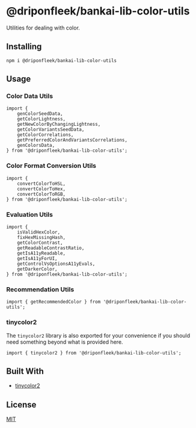 # @driponfleek/bankai-lib-color-utils
Utilities for dealing with color.

## Installing
```
npm i @driponfleek/bankai-lib-color-utils
```

## Usage

### Color Data Utils
```
import {
    genColorSeedData,
    getColorLightness,
    getNewColorByChangingLightness,
    getColorVariantsSeedData,
    getColorCorrelations,
    getPreferredColorAndVariantsCorrelations,
    genColorsData,
} from '@driponfleek/bankai-lib-color-utils';
```

### Color Format Conversion Utils
```
import {
    convertColorToHSL,
    convertColorToHex,
    convertColorToRGB,
} from '@driponfleek/bankai-lib-color-utils';
```

### Evaluation Utils
```
import {
    isValidHexColor,
    fixHexMissingHash,
    getColorContrast,
    getReadableContrastRatio,
    getIsA11yReadable,
    getIsA11yForUI,
    getControlVsOptionsA11yEvals,
    getDarkerColor,
} from '@driponfleek/bankai-lib-color-utils';
```

### Recommendation Utils
```
import { getRecommendedColor } from '@driponfleek/bankai-lib-color-utils';
```

### tinycolor2
The `tinycolor2` library is also exported for your convenience if you should need something beyond what is provided here.

```
import { tinycolor2 } from '@driponfleek/bankai-lib-color-utils';
```

## Built With
* [tinycolor2](https://github.com/bgrins/TinyColor)

## License
[MIT](../../../LICENSE)
